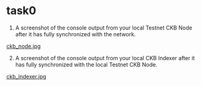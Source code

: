 # task0

1. A screenshot of the console output from your local Testnet CKB Node after it has fully synchronized with the network.

[ckb_node.jpg](ckb_node.jpg)


2. A screenshot of the console output from your local CKB Indexer after it has fully synchronized with the local Testnet CKB Node.

[ckb_indexer.jpg](ckb_indexer.jpg)